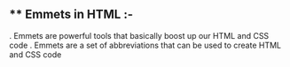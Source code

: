 ** Emmets in HTML :-
--------------------
. Emmets are powerful tools that basically boost up our HTML and CSS code
. Emmets are a set of abbreviations that can be used to create HTML and CSS code
